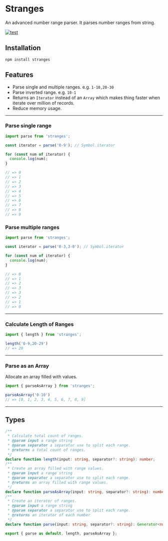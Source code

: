 # Stranges

An advanced number range parser. It parses number ranges from string.

[![test](https://github.com/seanghay/stranges/actions/workflows/test.yml/badge.svg)](https://github.com/seanghay/stranges/actions/workflows/test.yml)

## Installation

```
npm install stranges
```

## Features

- Parse single and multiple ranges. e.g. `1-10,20-30`
- Parse inverted range. e.g. `10-1`
- Returns an `Iterator` instead of an `Array` which makes thing faster when iterate over million of records. 
- Reduce memory usage.

---

### Parse single range

```js
import parse from 'stranges';

const iterator = parse('0-9'); // Symbol.iterator

for (const num of iterator) {
  console.log(num);
}

// => 0
// => 1
// => 2
// => 3
// => 4
// => 5
// => 6
// => 7
// => 8
// => 9
```

### Parse multiple ranges

```js
import parse from 'stranges';

const iterator = parse('0-3,3-0'); // Symbol.iterator

for (const num of iterator) {
  console.log(num);
}

// => 0
// => 1
// => 2
// => 3
// => 3
// => 2
// => 1
// => 0
```

---

### Calculate Length of Ranges

```js
import { length } from 'stranges';

length('0-9,20-29')
// => 20
```

---

### Parse as an Array

Allocate an array filled with values.


```js
import { parseAsArray } from 'stranges';

parseAsArray('0-10')
// => [0, 1, 2, 3, 4, 5, 6, 7, 8, 9]
```

---

## Types

```typescript
/**
 * Calculate total count of ranges.
 * @param input a range string
 * @param separator a separator use to split each range.
 * @returns a total count of ranges.
 */
declare function length(input: string, separator?: string): number;
/**
 * Create an array filled with range values.
 * @param input a range string
 * @param separator a separator use to split each range.
 * @returns an array filled with range values.
 */
declare function parseAsArray(input: string, separator?: string): number[];
/**
 * Create an iterator of ranges.
 * @param input a range string
 * @param separator a separator use to split each range.
 * @returns an iterator of each number
 */
declare function parse(input: string, separator?: string): Generator<number>;

export { parse as default, length, parseAsArray };
```